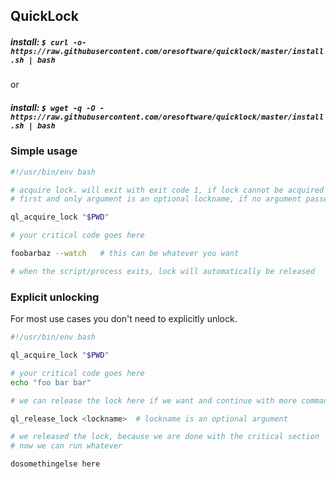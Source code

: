 

## QuickLock

##### <i>install</i>: `$ curl -o- https://raw.githubusercontent.com/oresoftware/quicklock/master/install.sh | bash`

or

##### <i>install</i>: `$ wget -q -O - https://raw.githubusercontent.com/oresoftware/quicklock/master/install.sh | bash`


### Simple usage

```bash
#!/usr/bin/env bash

# acquire lock. will exit with exit code 1, if lock cannot be acquired the first time
# first and only argument is an optional lockname, if no argument passed, $PWD will be used

ql_acquire_lock "$PWD"  

# your critical code goes here

foobarbaz --watch   # this can be whatever you want

# when the script/process exits, lock will automatically be released

```

### Explicit unlocking

For most use cases you don't need to explicitly unlock.

```bash
#!/usr/bin/env bash

ql_acquire_lock "$PWD" 

# your critical code goes here
echo "foo bar bar"

# we can release the lock here if we want and continue with more commands 

ql_release_lock <lockname>  # lockname is an optional argument

# we released the lock, because we are done with the critical section
# now we can run whatever

dosomethingelse here


```




